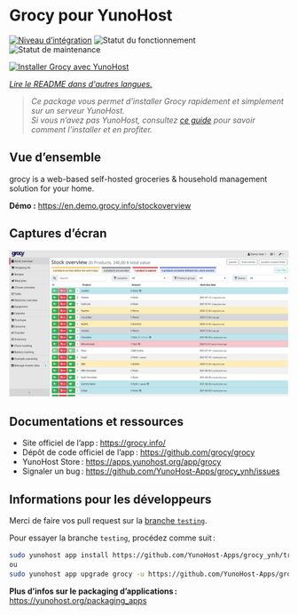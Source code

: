 <!--
Nota bene : ce README est automatiquement généré par <https://github.com/YunoHost/apps/tree/master/tools/readme_generator>
Il NE doit PAS être modifié à la main.
-->

# Grocy pour YunoHost

[![Niveau d’intégration](https://dash.yunohost.org/integration/grocy.svg)](https://dash.yunohost.org/appci/app/grocy) ![Statut du fonctionnement](https://ci-apps.yunohost.org/ci/badges/grocy.status.svg) ![Statut de maintenance](https://ci-apps.yunohost.org/ci/badges/grocy.maintain.svg)

[![Installer Grocy avec YunoHost](https://install-app.yunohost.org/install-with-yunohost.svg)](https://install-app.yunohost.org/?app=grocy)

*[Lire le README dans d'autres langues.](./ALL_README.md)*

> *Ce package vous permet d’installer Grocy rapidement et simplement sur un serveur YunoHost.*  
> *Si vous n’avez pas YunoHost, consultez [ce guide](https://yunohost.org/install) pour savoir comment l’installer et en profiter.*

## Vue d’ensemble

grocy is a web-based self-hosted groceries & household management solution for your home.


**Démo :** <https://en.demo.grocy.info/stockoverview>

## Captures d’écran

![Capture d’écran de Grocy](./doc/screenshots/stock-en.png)

## Documentations et ressources

- Site officiel de l’app : <https://grocy.info/>
- Dépôt de code officiel de l’app : <https://github.com/grocy/grocy>
- YunoHost Store : <https://apps.yunohost.org/app/grocy>
- Signaler un bug : <https://github.com/YunoHost-Apps/grocy_ynh/issues>

## Informations pour les développeurs

Merci de faire vos pull request sur la [branche `testing`](https://github.com/YunoHost-Apps/grocy_ynh/tree/testing).

Pour essayer la branche `testing`, procédez comme suit :

```bash
sudo yunohost app install https://github.com/YunoHost-Apps/grocy_ynh/tree/testing --debug
ou
sudo yunohost app upgrade grocy -u https://github.com/YunoHost-Apps/grocy_ynh/tree/testing --debug
```

**Plus d’infos sur le packaging d’applications :** <https://yunohost.org/packaging_apps>
